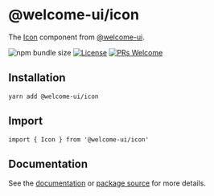 # @welcome-ui/icon

The [Icon](https://welcome-ui.com/components/icon) component from [@welcome-ui](https://welcome-ui.com).

![npm bundle size](https://img.shields.io/bundlephobia/minzip/@welcome-ui/icon) [![License](https://img.shields.io/npm/l/welcome-ui.svg)](https://github.com/WTTJ/welcome-ui/blob/main/LICENSE) [![PRs Welcome](https://img.shields.io/badge/PRs-welcome-mediumspringgreen.svg)](ttps://github.com/WTTJ/welcome-ui/blob/main/CONTRIBUTING.mdx)

## Installation

    yarn add @welcome-ui/icon

## Import

    import { Icon } from '@welcome-ui/icon'

## Documentation

See the [documentation](https://welcome-ui.com/components/icon) or [package source](https://github.com/WTTJ/welcome-ui/tree/main/packages/Icon) for more details.
